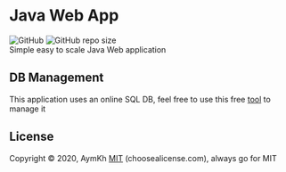 # Java Web App
![GitHub](https://img.shields.io/github/license/aymkh/java-web-app-101?style=for-the-badge)
![GitHub repo size](https://img.shields.io/github/repo-size/aymkh/java-web-app-101?style=for-the-badge)  
Simple easy to scale Java Web application  

## DB Management  
This application uses an online SQL DB, feel free to use this free [tool](https://github.com/AymKh/mini-db-manager) to manage it



## License
Copyright © 2020, AymKh [MIT](LICENSE)
(choosealicense.com), always go for MIT

